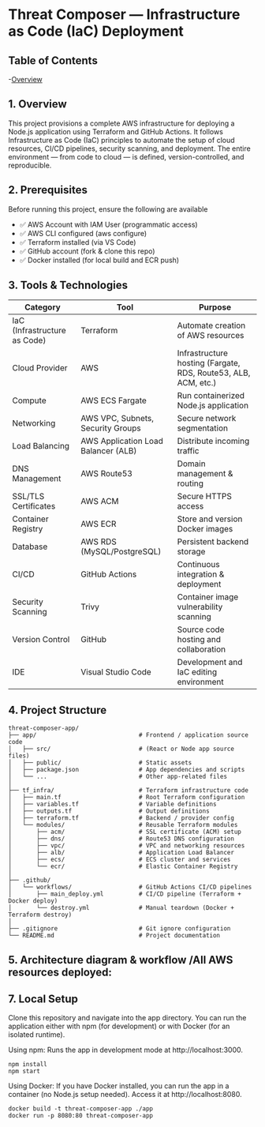# Threat Composer — Infrastructure as Code (IaC) Deployment

## Table of Contents

-[Overview](#overview)

## 1. Overview
This project provisions a complete AWS infrastructure for deploying a Node.js application using Terraform and GitHub Actions.
It follows Infrastructure as Code (IaC) principles to automate the setup of cloud resources, CI/CD pipelines, security scanning, and deployment.
 The entire environment — from code to cloud — is defined, version-controlled, and reproducible.
	
## 2. Prerequisites
Before running this project, ensure the following are available
- ✅ AWS Account with IAM User (programmatic access)
- ✅ AWS CLI configured (aws configure)
- ✅ Terraform installed (via VS Code)
- ✅ GitHub account (fork & clone this repo)
- ✅ Docker installed (for local build and ECR push)

## 3. Tools & Technologies

|Category|Tool|Purpose| 
|-----------|----------------|----------|
| IaC (Infrastructure as Code) |Terraform |Automate creation of AWS resources |
| Cloud Provider | AWS | Infrastructure hosting (Fargate, RDS, Route53, ALB, ACM, etc.) |
| Compute | AWS ECS Fargate|Run containerized Node.js application |
| Networking|AWS VPC, Subnets, Security Groups|Secure network segmentation |
| Load Balancing|AWS Application Load Balancer (ALB)|Distribute incoming traffic |
| DNS Management|AWS Route53|Domain management & routing |
| SSL/TLS Certificates|AWS ACM|Secure HTTPS access |
| Container Registry|AWS ECR|Store and version Docker images |
| Database|AWS RDS (MySQL/PostgreSQL)|Persistent backend storage |
| CI/CD|GitHub Actions|Continuous integration & deployment |
| Security Scanning|Trivy|Container image vulnerability scanning |
| Version Control|GitHub|Source code hosting and collaboration |
| IDE|Visual Studio Code|Development and IaC editing environment |

## 4. Project Structure

```
threat-composer-app/
├── app/                             # Frontend / application source code
│   ├── src/                         # (React or Node app source files)
│   ├── public/                      # Static assets
│   ├── package.json                 # App dependencies and scripts
│   └── ...                          # Other app-related files
│
├── tf_infra/                        # Terraform infrastructure code
│   ├── main.tf                      # Root Terraform configuration
│   ├── variables.tf                 # Variable definitions
│   ├── outputs.tf                   # Output definitions
│   ├── terraform.tf                 # Backend / provider config
│   └── modules/                     # Reusable Terraform modules
│       ├── acm/                     # SSL certificate (ACM) setup
│       ├── dns/                     # Route53 DNS configuration
│       ├── vpc/                     # VPC and networking resources
│       ├── alb/                     # Application Load Balancer
│       ├── ecs/                     # ECS cluster and services
│       └── ecr/                     # Elastic Container Registry
│
├── .github/
│   └── workflows/                   # GitHub Actions CI/CD pipelines
│       ├── main_deploy.yml          # CI/CD pipeline (Terraform + Docker deploy)
│       └── destroy.yml              # Manual teardown (Docker + Terraform destroy)
│
├── .gitignore                       # Git ignore configuration
└── README.md                        # Project documentation
```

## 5. Architecture diagram & workflow /All AWS resources deployed:

## 7. Local Setup

Clone this repository and navigate into the app directory.
You can run the application either with npm (for development) or with Docker (for an isolated runtime).

Using npm: Runs the app in development mode at http://localhost:3000.
```
npm install
npm start
```
Using Docker: If you have Docker installed, you can run the app in a container (no Node.js setup needed). Access it at http://localhost:8080.
```
docker build -t threat-composer-app ./app
docker run -p 8080:80 threat-composer-app
```
